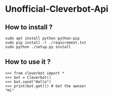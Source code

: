 # Unofficial-Cleverbot-Api

## How to install ?

```
sudo apt install python python-pip
sudo pip install -r ./requirement.txt
sudo python ./setup.py install 
```

## How to use it ?

```
>>> from cleverbot import *
>>> bot = Cleverbot()
>>> bot.send("Hello")
>>> print(bot.get()) # Get the awnser
"Hi"
```
